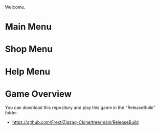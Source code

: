 Welcome.

# Main Menu

# Shop Menu

# Help Menu

# Game Overview

You can download this repository and play this game in the "ReleaseBuild" folder.

- https://github.com/Frext/Zigzag-Clone/tree/main/ReleaseBuild
